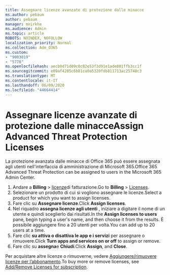 ```yaml
---
title: Assegnare licenze avanzate di protezione dalle minacce
ms.author: pebaum
author: pebaum
manager: mnirkhe
ms.audience: Admin
ms.topic: article
ROBOTS: NOINDEX, NOFOLLOW
localization_priority: Normal
ms.collection: Adm_O365
ms.custom:
- "9003019"
- "5778"
ms.openlocfilehash: aecb0d71d09c0c82e53f3d91e1ade801ffb3cc1f
ms.sourcegitcommit: e09af4285c6b81ca0a5320fdb811713ac25748c3
ms.translationtype: MT
ms.contentlocale: it-IT
ms.lasthandoff: 06/09/2020
ms.locfileid: "44664414"
---
```

# <a name="assign-advanced-threat-protection-licenses"></a><span data-ttu-id="9dd03-102">Assegnare licenze avanzate di protezione dalle minacce</span><span class="sxs-lookup"><span data-stu-id="9dd03-102">Assign Advanced Threat Protection Licenses</span></span>

<span data-ttu-id="9dd03-103">La protezione avanzata dalle minacce di Office 365 può essere assegnata agli utenti nell'interfaccia di amministrazione di Microsoft 365.</span><span class="sxs-lookup"><span data-stu-id="9dd03-103">Office 365 Advanced Threat Protection can be assigned to users in the Microsoft 365 Admin Center.</span></span>

1. <span data-ttu-id="9dd03-104">Andare a **Billing**  >  [licenze](https://go.microsoft.com/fwlink/p/?linkid=842264)di fatturazione.</span><span class="sxs-lookup"><span data-stu-id="9dd03-104">Go to **Billing** > [Licenses](https://go.microsoft.com/fwlink/p/?linkid=842264).</span></span>
2. <span data-ttu-id="9dd03-105">Selezionare un prodotto di cui si vogliono assegnare le licenze.</span><span class="sxs-lookup"><span data-stu-id="9dd03-105">Select a product for which you want to assign licenses.</span></span>
3. <span data-ttu-id="9dd03-106">Fare clic su **Assegnare licenze**.</span><span class="sxs-lookup"><span data-stu-id="9dd03-106">Click **Assign licenses**.</span></span>
4. <span data-ttu-id="9dd03-107">Nel riquadro **assegna licenze agli utenti** , iniziare a digitare il nome di un utente e quindi sceglierlo dai risultati.</span><span class="sxs-lookup"><span data-stu-id="9dd03-107">In the **Assign licenses to users**  pane, begin typing a user's name, and then choose it from the results.</span></span> <span data-ttu-id="9dd03-108">È possibile aggiungere fino a 20 utenti per volta.</span><span class="sxs-lookup"><span data-stu-id="9dd03-108">You can add up to 20 users at a time.</span></span>
5. <span data-ttu-id="9dd03-109">Fare clic **su attiva o disattiva le app e i servizi** per assegnare o rimuovere.</span><span class="sxs-lookup"><span data-stu-id="9dd03-109">Click **Turn apps and services on or off**  to assign or remove.</span></span>
6. <span data-ttu-id="9dd03-110">Fare clic su **assegna**e **Chiudi**.</span><span class="sxs-lookup"><span data-stu-id="9dd03-110">Click **Assign**, and  **Close**.</span></span>

<span data-ttu-id="9dd03-111">Per acquistare altre licenze o rimuoverne, vedere [Aggiungere/rimuovere licenze per l’abbonamento](https://docs.microsoft.com/microsoft-365/commerce/licenses/buy-licenses?view=o365-worldwide#add-or-remove-licenses-for-your-business-subscription).</span><span class="sxs-lookup"><span data-stu-id="9dd03-111">To buy more or remove licenses, see [Add/Remove Licenses for subscription](https://docs.microsoft.com/microsoft-365/commerce/licenses/buy-licenses?view=o365-worldwide#add-or-remove-licenses-for-your-business-subscription).</span></span>